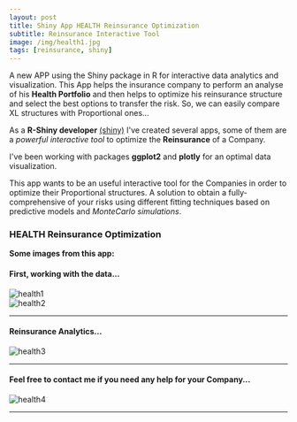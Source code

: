 ```yaml
---
layout: post
title: Shiny App HEALTH Reinsurance Optimization
subtitle: Reinsurance Interactive Tool
image: /img/health1.jpg
tags: [reinsurance, shiny]
---
```


A new APP using the Shiny package in R for interactive data analytics and visualization. This App helps the insurance company to perform an analyse of his **Health Portfolio** and then helps to optimize his reinsurance structure and select the best options to transfer the risk. So, we can easily compare XL structures with Proportional ones...  

As a **R-Shiny developer** [(shiny)](http://shiny.rstudio.com/tutorial/) I've created several apps, some of them are a *powerful interactive tool* to optimize the **Reinsurance** of a Company.

I've been working with packages **ggplot2** and **plotly** for an optimal data visualization. 

This app wants to be an useful interactive tool for the Companies in order to optimize their Proportional structures. A solution to obtain a fully-comprehensive of your risks using different fitting techniques based on predictive models and *MonteCarlo simulations*.

### HEALTH Reinsurance Optimization
**Some images from this app:**

#### First, working with the data...
![health1](https://i.ibb.co/fNxC26q/health2.png)
<br>
![health2](https://i.ibb.co/pKTBfWT/health3.png)
* * *
#### Reinsurance Analytics...
![health3](https://i.ibb.co/jJTwDMp/health4.png)
* * *
#### Feel free to contact me if you need any help for your Company...
![health4](https://i.ibb.co/vBbdSY2/health5.png)
* * *

